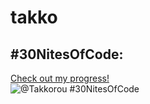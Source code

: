 # takko
## #30NitesOfCode:
  [Check out my progress!](https://www.codedex.io/@Takkorou/30-nites-of-code)  
  ![@Takkorou #30NitesOfCode](https://www.codedex.io/api/petStatus?user=Takkorou)
